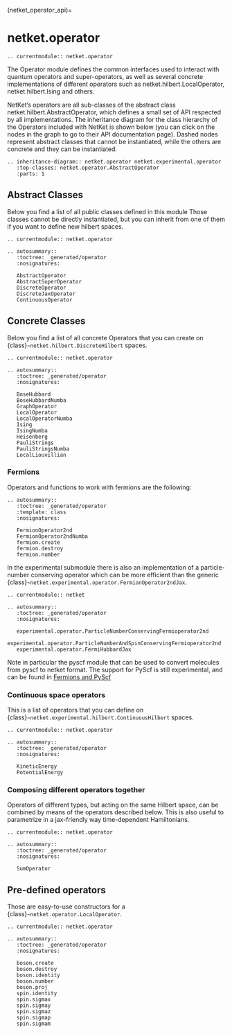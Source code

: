 (netket_operator_api)=
# netket.operator

```{eval-rst}
.. currentmodule:: netket.operator

```

The Operator module defines the common interfaces used to interact with quantum operators and super-operators, as well as several concrete implementations of different operators such as netket.hilbert.LocalOperator, netket.hilbert.Ising and others.

NetKet’s operators are all sub-classes of the abstract class netket.hilbert.AbstractOperator, which defines a small set of API respected by all implementations. The inheritance diagram for the class hierarchy of the Operators included with NetKet is shown below (you can click on the nodes in the graph to go to their API documentation page). Dashed nodes represent abstract classes that cannot be instantiated, while the others are concrete and they can be instantiated.



```{eval-rst}
.. inheritance-diagram:: netket.operator netket.experimental.operator
   :top-classes: netket.operator.AbstractOperator
   :parts: 1

```

## Abstract Classes

Below you find a list of all public classes defined in this module
Those classes cannot be directly instantiated, but you can inherit from one of them if you want to define new hilbert spaces.

```{eval-rst}
.. currentmodule:: netket.operator

.. autosummary::
   :toctree: _generated/operator
   :nosignatures:

   AbstractOperator
   AbstractSuperOperator
   DiscreteOperator
   DiscreteJaxOperator
   ContinuousOperator
```

## Concrete Classes

Below you find a list of all concrete Operators that you can create on {class}`~netket.hilbert.DiscreteHilbert` spaces.

```{eval-rst}
.. currentmodule:: netket.operator

.. autosummary::
   :toctree: _generated/operator
   :nosignatures:

   BoseHubbard
   BoseHubbardNumba
   GraphOperator
   LocalOperator
   LocalOperatorNumba
   Ising
   IsingNumba
   Heisenberg
   PauliStrings
   PauliStringsNumba
   LocalLiouvillian

```

### Fermions

Operators and functions to work with fermions are the following:

```{eval-rst}
.. autosummary::
   :toctree: _generated/operator
   :template: class
   :nosignatures:

   FermionOperator2nd
   FermionOperator2ndNumba
   fermion.create
   fermion.destroy
   fermion.number
```

In the experimental submodule there is also an implementation of a particle-number conserving operator which can be more efficient than the generic  {class}`~netket.experimental.operator.FermionOperator2ndJax`.

```{eval-rst}
.. currentmodule:: netket

.. autosummary::
   :toctree: _generated/operator
   :nosignatures:

   experimental.operator.ParticleNumberConservingFermioperator2nd
   experimental.operator.ParticleNumberAndSpinConservingFermioperator2nd
   experimental.operator.FermiHubbardJax
```


Note in particular the pyscf module that can be used to convert molecules from pyscf to netket format. The support for PyScf is still experimental, and can be found in [Fermions and PyScf](experimental-fermions-api)

### Continuous space operators

This is a list of operators that you can define on {class}`~netket.experimental.hilbert.ContinuousHilbert` spaces.

```{eval-rst}
.. currentmodule:: netket.operator

.. autosummary::
   :toctree: _generated/operator
   :nosignatures:

   KineticEnergy
   PotentialEnergy
```

### Composing different operators together

Operators of different types, but acting on the same Hilbert space, can be combined by means of the operators described below. This is also useful to parametrize in a jax-friendly way time-dependent Hamiltonians.

```{eval-rst}
.. currentmodule:: netket.operator

.. autosummary::
   :toctree: _generated/operator
   :nosignatures:

   SumOperator
```


## Pre-defined operators

Those are easy-to-use constructors for a {class}`~netket.operator.LocalOperator`.

```{eval-rst}
.. currentmodule:: netket.operator

.. autosummary::
   :toctree: _generated/operator
   :nosignatures:

   boson.create
   boson.destroy
   boson.identity
   boson.number
   boson.proj
   spin.identity
   spin.sigmax
   spin.sigmay
   spin.sigmaz
   spin.sigmap
   spin.sigmam

```
